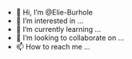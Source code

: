 - 👋 Hi, I’m @Elie-Burhole
- 👀 I’m interested in ...
- 🌱 I’m currently learning ...
- 💞️ I’m looking to collaborate on ...
- 📫 How to reach me ...

<!---
Elie-Burhole/Elie-Burhole is a ✨ special ✨ repository because its `README.md` (this file) appears on your GitHub profile.
You can click the Preview link to take a look at your changes.
--->
